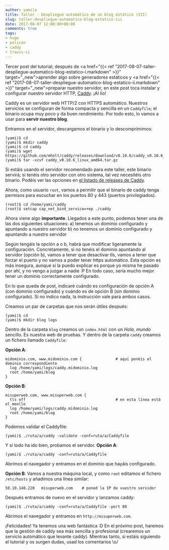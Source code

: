 ```yaml
---
author: yamila
title: Taller - Despliegue automático de un blog estático (III)
slug: taller-despliegue-automatico-blog-estatico-iii
date: 2017-08-07 12:00:00+00:00
comments: true
tags:
- hugo
- pelican
- caddy
- travis-ci
---
```


Tercer post del tutorial; después de <a href="{{< ref "2017-08-07-taller-despliegue-automatico-blog-estatico-i.markdown" >}}" target="_new">aprender algo sobre generadores estáticos</a> y <a href="{{< ref "2017-08-07-taller-despliegue-automatico-blog-estatico-ii.markdown" >}}" target="_new">preparar nuestro servidor</a>, en este post toca instalar y configurar nuestro servidor HTTP, <a href="https://caddyserver.com" target="_new">Caddy</a>. ¡Al lío!

<!--more-->

Caddy es un servidor web HTTP/2 con HTTPS automático. Nuestros servicios se configuran de forma compacta y sencilla en un `Caddyfile`; el binario ocupa muy poco y da buen rendimiento. Por todo esto, lo vamos a usar para **servir nuestro blog**.

Entramos en el servidor, descargamos el binario y lo descomprimimos:
```
(yami)$ cd
(yami)$ mkdir caddy
(yami)$ cd caddy
(yami)$ wget https://github.com/mholt/caddy/releases/download/v0.10.6/caddy_v0.10.6_linux_amd64.tar.gz
(yami)$ tar -xzvf caddy_v0.10.6_linux_amd64.tar.gz
```

Si estáis usando el servidor recomendado para este taller, este binario servirá; si tenéis otro servidor con otro sistema, tal vez necesitéis otro binario. Podéis ver las opciones en <a href="https://github.com/mholt/caddy/releases/" target="_new">el listado de releases de Caddy</a>.

Ahora, como usuario `root`, vamos a permitir que el binario de caddy tenga permisos para escuchar en los puertos 80 y 443 (puertos privilegiados).
```
(root)$ cd /home/yami/caddy
(root)$ setcap cap_net_bind_service=+ep ./caddy
```

Ahora viene algo **importante**. Llegados a este punto, podemos tener una de las dos siguientes situaciones:
a) tenemos un dominio configurado y apuntando a nuestro servidor
b) no tenemos un dominio configurado y apuntando a nuestro servidor

Según tengáis la opción a o b, habrá que modificar ligeramente la configuración. Concretamente, si no tenéis el dominio apuntando al servidor (opción b), vamos a tener que desactivar tls, vamos a tener que forzar el puerto y no vamos a poder tener https automático. Esta opción es más insegura, aunque si la puedo explicar es porque yo misma he pasado por ahí, y no vengo a juzgar a nadie :P En todo caso, sería mucho mejor tener un dominio correctamente configurado.

En lo que queda de post, indicaré cuándo es configuración de opción A (con dominio configurado) y cuándo es de opción B (sin dominio configurado). Si no indico nada, la instrucción vale para ambos casos.

Creamos un par de carpetas que nos serán útiles después:
```
(yami)$ cd
(yami)$ mkdir blog logs
```

Dentro de la carpeta `blog` creamos un `index.html` con un *Hola, mundo* sencillo. Es nuestra web de pruebas.
Y dentro de la carpeta `caddy` creamos un fichero llamado `Caddyfile`:

**Opción A**:
```
midominio.com, www.midominio.com {               # aquí ponéis el dominio correspondiente
  log /home/yami/logs/caddy.midominio.log
  root /home/yami/blog
}
```

**Opción B**:
```
misuperweb.com, www.misuperweb.com {
  tls off                                        # en esta línea está el meollo
  log /home/yami/logs/caddy.midominio.log
  root /home/yami/blog
}
```

Podemos validar el Caddyfile:
```
(yami)$ ./ruta/a/caddy -validate -conf=ruta/a/Caddyfile
```

Y si todo ha ido bien, probamos el servidor. **Opción A**:
```
(yami)$ ./ruta/a/caddy -conf=ruta/a/Caddyfile
```
Abrimos el navegador y entramos en el dominio que hayáis configurado.

**Opción B**:
Vamos a nuestra máquina local, y como `root` editamos el fichero `/etc/hosts` y añadimos una línea similar:
```
50.10.140.220   misuperweb.com    # poned la IP de vuestro servidor
```

Después entramos de nuevo en el servidor y lanzamos caddy:
```
(yami)$ ./ruta/a/caddy -conf=ruta/a/Caddyfile -port 80
```
Abrimos el navegador y entramos en `http://misuperweb.com`.

¡Felicidades! Ya tenemos una web fantástica :D En el próximo post, haremos que la gestión de caddy sea más sencilla y profesional (crearemos un servicio automático que levante caddy). Mientras tanto, si estáis siguiendo el tutorial y os surgen dudas, usad los comentarios \o/

